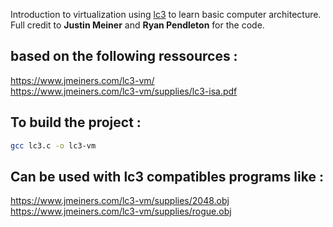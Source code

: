 Introduction to virtualization using <a href="https://en.wikipedia.org/wiki/Little_Computer_3" target="_blank">lc3</a> to learn basic computer architecture.
Full credit to <b>Justin Meiner</b> and <b>Ryan Pendleton</b> for the code.

<h2>based on the following ressources :</h2>

https://www.jmeiners.com/lc3-vm/ </br>
https://www.jmeiners.com/lc3-vm/supplies/lc3-isa.pdf

<h2>To build the project :</h2>

```bash
gcc lc3.c -o lc3-vm
```

<h2>Can be used with lc3 compatibles programs like :</h2>

https://www.jmeiners.com/lc3-vm/supplies/2048.obj </br>
https://www.jmeiners.com/lc3-vm/supplies/rogue.obj
